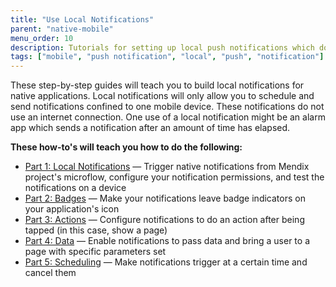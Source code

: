 ```yaml
---
title: "Use Local Notifications"
parent: "native-mobile"
menu_order: 10
description: Tutorials for setting up local push notifications which do not use an internet connection.
tags: ["mobile", "push notification", "local", "push", "notification"]
---
```


These step-by-step guides will teach you to build local notifications for native applications. Local notifications will only allow you to schedule and send notifications confined to one mobile device. These notifications do not use an internet connection. One use of a local notification might be an alarm app which sends a notification after an amount of time has elapsed.

**These how-to's will teach you how to do the following:**

* [Part 1: Local Notifications](native-local-notifications) — Trigger native notifications from Mendix project's microflow, configure your notification permissions, and test the notifications on a device
* [Part 2: Badges](local-notif-badges) — Make your notifications leave badge indicators on your application's icon
* [Part 3: Actions](local-notif-action) — Configure notifications to do an action after being tapped (in this case, show a page)
* [Part 4: Data](local-notif-data) — Enable notifications to pass data and bring a user to a page with specific parameters set
* [Part 5: Scheduling](local-notif-schedule-cancel) — Make notifications trigger at a certain time and cancel them
